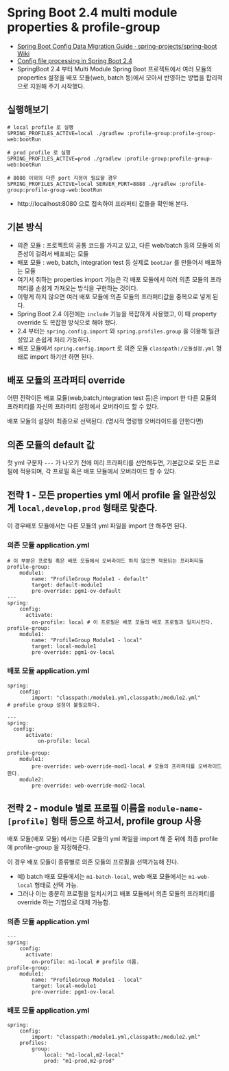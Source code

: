 # Spring Boot 2.4 multi module properties & profile-group
* [Spring Boot Config Data Migration Guide · spring-projects/spring-boot Wiki](https://github.com/spring-projects/spring-boot/wiki/Spring-Boot-Config-Data-Migration-Guide)
* [Config file processing in Spring Boot 2.4](https://spring.io/blog/2020/08/14/config-file-processing-in-spring-boot-2-4)
* SpringBoot 2.4 부터 Multi Module Spring Boot 프로젝트에서 여러 모듈의 properties 설정을 배포 모듈(web, batch 등)에서 모아서 반영하는 방법을 합리적으로 지원해 주기 시작했다.

## 실행해보기
```
# local profile 로 실행
SPRING_PROFILES_ACTIVE=local ./gradlew :profile-group:profile-group-web:bootRun

# prod profile 로 실행
SPRING_PROFILES_ACTIVE=prod ./gradlew :profile-group:profile-group-web:bootRun

# 8080 이외의 다른 port 지정이 필요할 경우
SPRING_PROFILES_ACTIVE=local SERVER_PORT=8888 ./gradlew :profile-group:profile-group-web:bootRun
```
* http://localhost:8080 으로 접속하여 프라퍼티 값들을 확인해 본다.

## 기본 방식
* 의존 모듈 : 프로젝트의 공통 코드를 가지고 있고, 다른 web/batch 등의 모듈에 의존성이 걸려서 배포되는 모듈
* 배포 모듈 : web, batch, integration test 등 실제로 `bootJar` 를 만들어서 배포하는 모듈
* 여기서 취하는 properties import 기능은 각 배포 모듈에서 여러 의존 모듈의 프라퍼티를 손쉽게 가져오는 방식을 구현하는 것이다.
* 이렇게 하지 않으면 여러 배포 모듈에 의존 모듈의 프라퍼티값을 중복으로 넣게 된다.
* Spring Boot 2.4 이전에는 `include` 기능을 복잡하게 사용했고, 이 때 property override 도 복잡한 방식으로 해야 했다.
* 2.4 부터는 `spring.config.import` 와 `spring.profiles.group` 을 이용해 일관성있고 손쉽게 처리 가능하다.
* 배포 모듈에서 `spring.config.import` 로 의존 모듈 `classpath:/모듈설정.yml` 형태로 import 하기만 하면 된다.

## 배포 모듈의 프라퍼티 override
어떤 전략이든 배포 모듈(web,batch,integration test 등)은 import 한
다른 모듈의 프라퍼티를 자신의 프라퍼티 설정에서 오버라이드 할 수 있다.

배포 모듈의 설정이 최종으로 선택된다. (명시적 명령행 오버라이드를 안한다면)

## 의존 모듈의 default 값
첫 yml 구분자 ```---``` 가 나오기 전에 미리 프라퍼티를 선언해두면, 기본값으로 모든 프로필에 적용되며,
각 프로필 혹은 배포 모듈에서 오버라이드 할 수 있다.

## 전략 1 - 모든 properties yml 에서 profile 을 일관성있게 `local,develop,prod` 형태로 맞춘다.
이 경우배포 모듈에서는 다른 모듈의 yml 파일을 import 만 해주면 된다.

### 의존 모듈 application.yml
```
# 이 부분은 프로필 혹은 배포 모듈에서 오버라이드 하지 않으면 적용되는 프라퍼티들
profile-group:
    module1:
        name: "ProfileGroup Module1 - default"
        target: default-module1
        pre-override: pgm1-ov-default
---
spring:
    config:
      activate:
        on-profile: local # 이 프로필은 배포 모듈의 배포 프로필과 일치시킨다.
profile-group:
    module1:
        name: "ProfileGroup Module1 - local"
        target: local-module1
        pre-override: pgm1-ov-local
```

### 배포 모듈 application.yml
```
spring:
    config:
        import: "classpath:/module1.yml,classpath:/module2.yml"
# profile group 설정이 불필요하다.

---
spring:
  config:
      activate:
          on-profile: local

profile-group:
    module1:
        pre-override: web-override-mod1-local # 모듈의 프라퍼티를 오버라이드 한다.
    module2:
        pre-override: web-override-mod2-local
```

## 전략 2 - module 별로 프로필 이름을 `module-name-[profile]` 형태 등으로 하고서, profile group 사용
배포 모듈(배포 모듈) 에서는 다른 모듈의 yml 파일을 import 해 준 뒤에 최종 profile 에
profile-group 을 지정해준다.

이 경우 배포 모듈이 종류별로 의존 모듈의 프로필을 선택가능해 진다.

* 예) batch 배포 모듈에서는 `m1-batch-local`, web 배포 모듈에서는 `m1-web-local` 형태로 선택 가능.
* 그러나 이는 충분히 프로필을 일치시키고 배포 모듈에서 의존 모듈의 프라퍼티를 override 하는
  기법으로 대체 가능함.

### 의존 모듈 application.yml
```
---
spring:
    config:
      activate:
        on-profile: m1-local # profile 이름.
profile-group:
    module1:
        name: "ProfileGroup Module1 - local"
        target: local-module1
        pre-override: pgm1-ov-local
```

### 배포 모듈 application.yml
```
spring:
    config:
        import: "classpath:/module1.yml,classpath:/module2.yml"
    profiles:
        group:
            local: "m1-local,m2-local"
            prod: "m1-prod,m2-prod"
```
